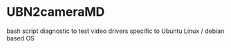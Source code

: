 # UBN2cameraMD
bash script diagnostic to test video drivers specific to Ubuntu Linux / debian based OS
